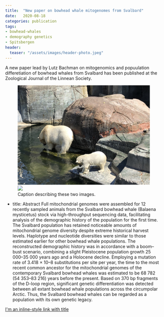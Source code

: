```yaml
---
title:  "New paper on bowhead whale mitogenomes from Svalbard"
date:   2020-08-18
categories: publication
tags: 
- bowhead-whales 
- demography genetics 
- Spitsbergen
header:
  teaser: "/assets/images/header-photo.jpeg"
---
```


A new paper lead by Lutz Bachman on mitogenomics and popuulation differetiation of bowhead whales from Svalbard has been published at the Zoological Journal of the Linnean Society.

<figure class="half">
    <a href="/assets/images/header-photo.jpeg"><img src="/assets/images/header-photo.jpeg"></a>
    <a href="/assets/images/Octocat.png"><img src="/assets/images/Octocat.png"></a>
    <figcaption>Caption describing these two images.</figcaption>
</figure>


- title: Abstract
Full mitochondrial genomes were assembled for 12 recently sampled animals from the Svalbard bowhead whale (Balaena mysticetus) stock via high-throughput sequencing data, facilitating analysis of the demographic history of the population for the first time. The Svalbard population has retained noticeable amounts of mitochondrial genome diversity despite extreme historical harvest levels. Haplotype and nucleotide diversities were similar to those estimated earlier for other bowhead whale populations. The reconstructed demographic history was in accordance with a boom–bust scenario, combining a slight Pleistocene population growth 25 000–35 000 years ago and a Holocene decline. Employing a mutation rate of 3.418 × 10–8 substitutions per site per year, the time to the most recent common ancestor for the mitochondrial genomes of the contemporary Svalbard bowhead whales was estimated to be 68 782 (54 353–83 216) years before the present. Based on 370 bp fragments of the D-loop region, significant genetic differentiation was detected between all extant bowhead whale populations across the circumpolar Arctic. Thus, the Svalbard bowhead whales can be regarded as a population with its own genetic legacy.

[I'm an inline-style link with title](https://doi.org/10.1093/zoolinnean/zlaa082 "Link to the paper")

